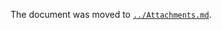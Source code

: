 The document was moved to [`../Attachments.md`](https://gitlab.com/catamphetamine/social-components/tree/master/docs/Attachments.md).